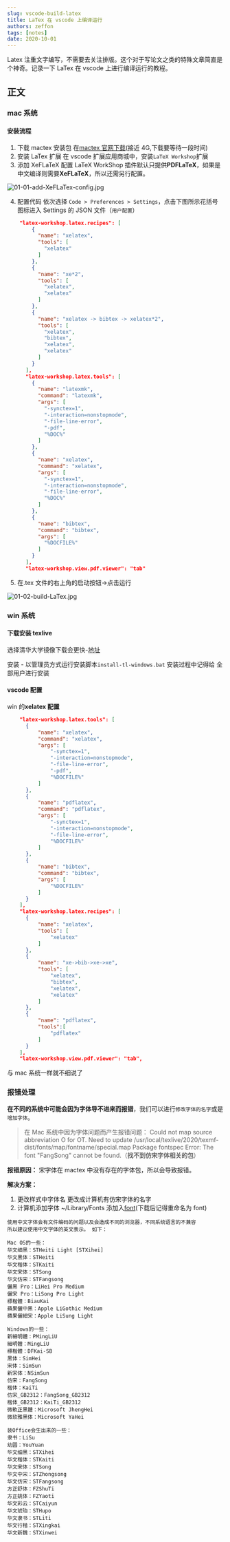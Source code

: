 ```yaml
---
slug: vscode-build-latex
title: LaTex 在 vscode 上编译运行
authors: zeffon
tags: [notes]
date: 2020-10-01
---
```


Latex 注重文字编写，不需要去关注排版。这个对于写论文之类的特殊文章简直是个神奇。记录一下 LaTex 在 vscode 上进行编译运行的教程。

<!--truncate-->

## 正文

### mac 系统

#### 安装流程

1. 下载 mactex 安装包
   在[mactex 官网下载](https://tug.org/mactex/mactex-download.html)(接近 4G,下载要等待一段时间)
2. 安装 LaTex 扩展
   在 vscode 扩展应用商城中，安装`LaTeX Workshop`扩展
3. 添加 XeFLaTeX 配置
   LaTeX WorkShop 插件默认只提供**PDFLaTeX**，如果是中文编译则需要**XeFLaTeX**，所以还需另行配置。

![01-01-add-XeFLaTex-config.jpg](./img/10/01-01-add-XeFLaTex-config.jpg)

4. 配置代码
   依次选择 `Code > Preferences > Settings`，点击下图所示花括号图标进入 Settings 的 JSON 文件（`用户配置`）

```json
    "latex-workshop.latex.recipes": [
        {
          "name": "xelatex",
          "tools": [
            "xelatex"
          ]
        },
        {
          "name": "xe*2",
          "tools": [
            "xelatex",
            "xelatex"
          ]
        },
        {
          "name": "xelatex -> bibtex -> xelatex*2",
          "tools": [
            "xelatex",
            "bibtex",
            "xelatex",
            "xelatex"
          ]
        }
      ],
      "latex-workshop.latex.tools": [
        {
          "name": "latexmk",
          "command": "latexmk",
          "args": [
            "-synctex=1",
            "-interaction=nonstopmode",
            "-file-line-error",
            "-pdf",
            "%DOC%"
          ]
        },
        {
          "name": "xelatex",
          "command": "xelatex",
          "args": [
            "-synctex=1",
            "-interaction=nonstopmode",
            "-file-line-error",
            "%DOC%"
          ]
        },
        {
          "name": "bibtex",
          "command": "bibtex",
          "args": [
            "%DOCFILE%"
          ]
        }
      ],
      "latex-workshop.view.pdf.viewer": "tab"
```

5. 在.tex 文件的右上角的启动按钮->点击运行

![01-02-build-LaTex.jpg](./img/10/01-02-build-LaTex.jpg)

### win 系统

#### 下载安装 texlive

选择清华大学镜像下载会更快-[地址](https://mirrors.tuna.tsinghua.edu.cn/CTAN/systems/texlive/Images/)

安装 - 以管理员方式运行安装脚本`install-tl-windows.bat`
安装过程中记得给 全部用户进行安装

#### vscode 配置

win 的**xelatex 配置**

```json
    "latex-workshop.latex.tools": [
      {
          "name": "xelatex",
          "command": "xelatex",
          "args": [
              "-synctex=1",
              "-interaction=nonstopmode",
              "-file-line-error",
              "-pdf",
              "%DOCFILE%"
          ]
      },
      {
          "name": "pdflatex",
          "command": "pdflatex",
          "args": [
              "-synctex=1",
              "-interaction=nonstopmode",
              "-file-line-error",
              "%DOCFILE%"
          ]
      },
      {
          "name": "bibtex",
          "command": "bibtex",
          "args": [
              "%DOCFILE%"
          ]
      }
    ],
    "latex-workshop.latex.recipes": [
      {
          "name": "xelatex",
          "tools": [
              "xelatex"
          ]
      },
      {
          "name": "xe->bib->xe->xe",
          "tools": [
              "xelatex",
              "bibtex",
              "xelatex",
              "xelatex"
          ]
      },
      {
          "name": "pdflatex",
          "tools":[
              "pdflatex"
          ]
      }
    ],
    "latex-workshop.view.pdf.viewer": "tab",
```

与 mac 系统一样就不细说了

### 报错处理

**在不同的系统中可能会因为字体导不进来而报错**，我们可以进行`修改字体的名字`或是`增加字体`。

> 在 Mac 系统中因为字体问题而产生报错问题：
> Could not map source abbreviation O for OT.
> Need to update /usr/local/texlive/2020/texmf-dist/fonts/map/fontname/special.map
> Package fontspec Error: The font "FangSong" cannot be found.（**找不到仿宋字体相关的包**）

**报错原因：**
宋字体在 mactex 中没有存在的字体包，所以会导致报错。

**解决方案：**

1. 更改样式中字体名
   更改成计算机有仿宋字体的名字
2. 计算机添加字体
   ~/Library/Fonts 添加入[font](https://github.com/dolbydu/font)(下载后记得重命名为 font)

```
使用中文字体会有文件编码的问题以及会造成不同的浏览器，不同系统语言的不兼容
所以建议使用中文字体的英文表示。 如下：

Mac OS的一些：
华文细黑：STHeiti Light [STXihei]
华文黑体：STHeiti
华文楷体：STKaiti
华文宋体：STSong
华文仿宋：STFangsong
儷黑 Pro：LiHei Pro Medium
儷宋 Pro：LiSong Pro Light
標楷體：BiauKai
蘋果儷中黑：Apple LiGothic Medium
蘋果儷細宋：Apple LiSung Light

Windows的一些：
新細明體：PMingLiU
細明體：MingLiU
標楷體：DFKai-SB
黑体：SimHei
宋体：SimSun
新宋体：NSimSun
仿宋：FangSong
楷体：KaiTi
仿宋_GB2312：FangSong_GB2312
楷体_GB2312：KaiTi_GB2312
微軟正黑體：Microsoft JhengHei
微软雅黑体：Microsoft YaHei

装Office会生出来的一些：
隶书：LiSu
幼圆：YouYuan
华文细黑：STXihei
华文楷体：STKaiti
华文宋体：STSong
华文中宋：STZhongsong
华文仿宋：STFangsong
方正舒体：FZShuTi
方正姚体：FZYaoti
华文彩云：STCaiyun
华文琥珀：STHupo
华文隶书：STLiti
华文行楷：STXingkai
华文新魏：STXinwei
```
